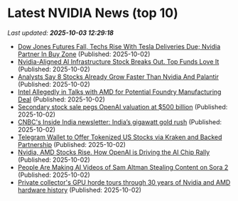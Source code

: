 # Latest NVIDIA News (top 10)
_Last updated: **2025-10-03 12:29:18**_

- [Dow Jones Futures Fall, Techs Rise With Tesla Deliveries Due; Nvidia Partner In Buy Zone](https://biztoc.com/x/a69ee178392dd6b2) (Published: 2025-10-02)
- [Nvidia-Aligned AI Infrastructure Stock Breaks Out. Top Funds Love It](https://biztoc.com/x/a9e3cc50a7483f34) (Published: 2025-10-02)
- [Analysts Say 8 Stocks Already Grow Faster Than Nvidia And Palantir](https://biztoc.com/x/0e0a92190e1f5112) (Published: 2025-10-02)
- [Intel Allegedly in Talks with AMD for Potential Foundry Manufacturing Deal](https://www.techpowerup.com/341561/intel-allegedly-in-talks-with-amd-for-potential-foundry-manufacturing-deal) (Published: 2025-10-02)
- [Secondary stock sale pegs OpenAI valuation at $500 billion](https://qz.com/openai-is-now-the-worlds-most-valuable-startup) (Published: 2025-10-02)
- [CNBC's Inside India newsletter: India’s gigawatt gold rush](https://www.cnbc.com/2025/10/02/cnbcs-inside-india-newsletter-indias-gigawatt-gold-rush.html) (Published: 2025-10-02)
- [Telegram Wallet to Offer Tokenized US Stocks via Kraken and Backed Partnership](https://cryptonews.com/news/telegram-wallet-to-offer-tokenized-us-stocks-via-kraken-and-backed-partnership/) (Published: 2025-10-02)
- [Nvidia, AMD Stocks Rise. How OpenAI is Driving the AI Chip Rally](https://biztoc.com/x/204c6b015fd13a6a) (Published: 2025-10-02)
- [People Are Making AI Videos of Sam Altman Stealing Content on Sora 2](https://petapixel.com/2025/10/02/people-are-making-ai-videos-of-sam-altman-stealing-content-on-sora-2/) (Published: 2025-10-02)
- [Private collector's GPU horde tours through 30 years of Nvidia and AMD hardware history](https://www.pcgamer.com/hardware/graphics-cards/private-collectors-gpu-horde-tours-through-30-years-of-nvidia-and-amd-hardware-history/) (Published: 2025-10-02)
